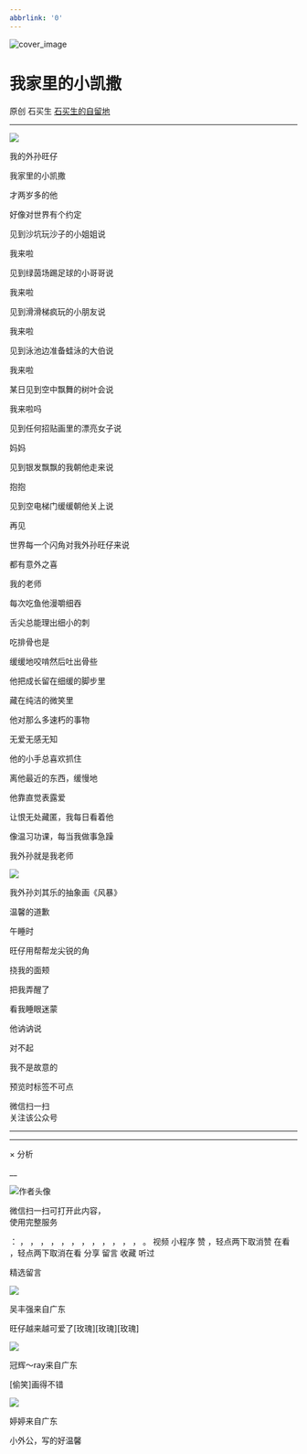 ```yaml
---
abbrlink: '0'
---
```

![cover_image](https://mmbiz.qpic.cn/sz_mmbiz_jpg/hVNLue76Eh87vGoxsXzYyc3xjYBzwXibpah7JsiajXfZLmQvwklDic6P7UndUrOBZok9CF0rAqpS4IYNG6Q77omiaw/0?wx_fmt=jpeg)

#  我家里的小凯撒

原创  石买生  [ 石买生的自留地 ](javascript:void\(0\);)

__ _ _ _ _

![](https://mmbiz.qpic.cn/sz_mmbiz_jpg/hVNLue76Eh87vGoxsXzYyc3xjYBzwXibpDbT8HOm0Jk9bicZt3TB0WrVlianIKnJk3EjRibe8xPpz81mtuAibqpd4MQ/640?wx_fmt=jpeg)

我的外孙旺仔

  

我家里的小凯撒

  

才两岁多的他

好像对世界有个约定

  

见到沙坑玩沙子的小姐姐说

我来啦

  

见到绿茵场踢足球的小哥哥说

我来啦

  

见到滑滑梯疯玩的小朋友说

我来啦

  

见到泳池边准备蛙泳的大伯说

我来啦

  

某日见到空中飘舞的树叶会说

我来啦吗

  

见到任何招贴画里的漂亮女子说

妈妈

  

见到银发飘飘的我朝他走来说

抱抱

  

见到空电梯门缓缓朝他关上说

再见

  

世界每一个闪角对我外孙旺仔来说

都有意外之喜

  

  

我的老师

  

每次吃鱼他漫嚼细吞

舌尖总能理出细小的刺

  

吃排骨也是

缓缓地咬啃然后吐出骨些

  

他把成长留在细缓的脚步里

藏在纯洁的微笑里

  

他对那么多速朽的事物

无爱无感无知

  

他的小手总喜欢抓住

离他最近的东西，缓慢地

  

他靠直觉表露爱

让恨无处藏匿，我每日看着他

  

像温习功课，每当我做事急躁

我外孙就是我老师

![](https://mmbiz.qpic.cn/sz_mmbiz_jpg/hVNLue76Eh87vGoxsXzYyc3xjYBzwXibpd2xOq4g5ogBI5xiasu3kTV22gWeG0v9QxXxWj4wibPLI6o2wChEpdcBg/640?wx_fmt=jpeg)

我外孙刘其乐的抽象画《风暴》

  

温馨的道歉

  

午睡时

旺仔用帮帮龙尖锐的角

挠我的面颊

把我弄醒了

看我睡眼迷蒙

他讷讷说

对不起

我不是故意的

  

  

  

预览时标签不可点

微信扫一扫  
关注该公众号





****



****



×  分析

__

![作者头像](http://mmbiz.qpic.cn/mmbiz_png/hVNLue76EhibricgkQZeT964ria54dgJkqVBX9ibyvn7PmGOltlupHdVshOibeQZDSypqiaIBNKdw8cwXfXfBZkPVgVg/0?wx_fmt=png)

微信扫一扫可打开此内容，  
使用完整服务

：  ，  ，  ，  ，  ，  ，  ，  ，  ，  ，  ，  ，  。  视频  小程序  赞  ，轻点两下取消赞  在看  ，轻点两下取消在看
分享  留言  收藏  听过

精选留言

![](http://wx.qlogo.cn/mmopen/0csZtXb7CRWfKb2ib2riaRcHiaQdvbBFSo5XzgvJrfjPJqNiaicTNroH1HOWI7wMyLsqSDor6UK81ck8ibgnPenTwzA2ukl0oRQrMp/64)

吴丰强来自广东

旺仔越来越可爱了[玫瑰][玫瑰][玫瑰]

![](http://wx.qlogo.cn/mmopen/Tk1iciaI19LTaVJzIEHjgPh7Jsl2UkPKA6PW5nf8ibKf8UMWhfawzHSusc4ib1c7siaqo6agS2FVLws8Ljuib84ZdRzGz70j5icIe0n/64)

冠辉～ray来自广东

[偷笑]画得不错

![](http://wx.qlogo.cn/mmopen/zGMQ7uVeU4VmjJ8v1aPGtwbbyh0YMVtVJTWfu1ZmMiaAGeXJIpTPIseWVxhuxiaIjqhZPXZKDDWrtIoSF89PnNuibImVnrAaCgjOytNOiaMOPBc3ZoYIQwjE6WCgzDAnejef/64)

婷婷来自广东

小外公，写的好温馨

